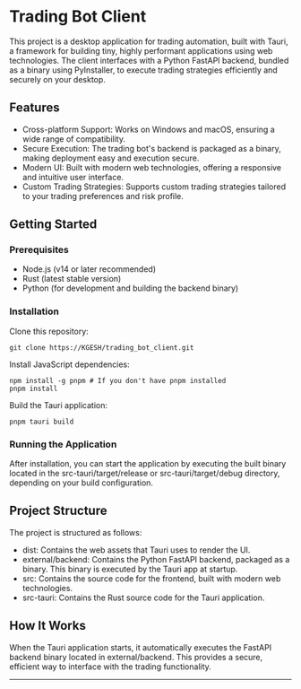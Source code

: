 # Trading Bot Client

This project is a desktop application for trading automation, built with Tauri, a framework for building tiny, highly performant applications using web technologies. The client interfaces with a Python FastAPI backend, bundled as a binary using PyInstaller, to execute trading strategies efficiently and securely on your desktop.

## Features

- Cross-platform Support: Works on Windows and macOS, ensuring a wide range of compatibility.
- Secure Execution: The trading bot's backend is packaged as a binary, making deployment easy and execution secure.
- Modern UI: Built with modern web technologies, offering a responsive and intuitive user interface.
- Custom Trading Strategies: Supports custom trading strategies tailored to your trading preferences and risk profile.

## Getting Started

### Prerequisites

- Node.js (v14 or later recommended)
- Rust (latest stable version)
- Python (for development and building the backend binary)

### Installation

Clone this repository:

```shell
git clone https://KGESH/trading_bot_client.git
```

Install JavaScript dependencies:

```shell
npm install -g pnpm # If you don't have pnpm installed
pnpm install
```

Build the Tauri application:

```shell
pnpm tauri build
```

### Running the Application

After installation, you can start the application by executing the built binary located in the src-tauri/target/release or src-tauri/target/debug directory, depending on your build configuration.

## Project Structure

The project is structured as follows:

- dist: Contains the web assets that Tauri uses to render the UI.
- external/backend: Contains the Python FastAPI backend, packaged as a binary. This binary is executed by the Tauri app at startup.
- src: Contains the source code for the frontend, built with modern web technologies.
- src-tauri: Contains the Rust source code for the Tauri application.

## How It Works

When the Tauri application starts, it automatically executes the FastAPI backend binary located in external/backend. This provides a secure, efficient way to interface with the trading functionality.

---
